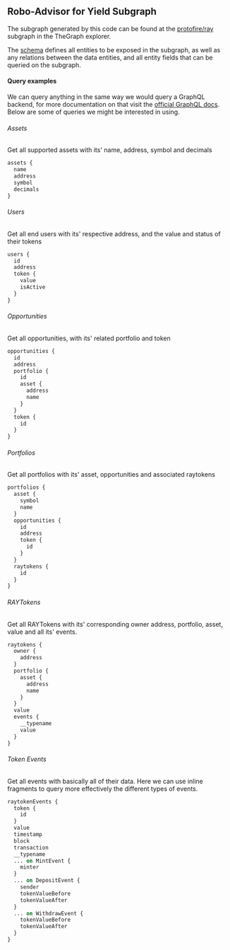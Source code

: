 ## Robo-Advisor for Yield Subgraph

The subgraph generated by this code can be found at the [protofire/ray](https://thegraph.com/explorer/subgraph/protofire/ray) subgraph in the TheGraph explorer.

The [schema](schema.graphql) defines all entities to be exposed in the subgraph, as well as any relations between the data entities, and all entity fields that can be queried on the subgraph.

#### Query examples

We can query anything in the same way we would query a GraphQL backend, for more documentation on that visit the [official GraphQL docs](https://graphql.org/learn/queries/). Below are some of queries we might be interested in using.

###### Assets
Get all supported assets with its' name, address, symbol and decimals

```graphql
assets {
  name
  address
  symbol
  decimals
}
```

###### Users

Get all end users with its' respective address, and the value and status of their tokens

```graphql
users {
  id
  address
  token {
    value
    isActive
  }
}
```

###### Opportunities

Get all opportunities, with its' related portfolio and token

```graphql
opportunities {
  id
  address
  portfolio {
    id
    asset {
      address
      name
    }
  }
  token {
    id
  }
}
```

###### Portfolios

Get all portfolios with its' asset, opportunities and associated raytokens

```graphql
portfolios {
  asset {
    symbol
    name
  }
  opportunities {
    id
    address
    token {
      id
    }
  }
  raytokens {
    id
  }
}
```

###### RAYTokens

Get all RAYTokens with its' corresponding owner address, portfolio, asset, value and all its' events.

```graphql
raytokens {
  owner {
    address
  }
  portfolio {
    asset {
      address
      name
    }
  }
  value
  events {
    __typename
    value
  }
}
```

###### Token Events

Get all events with basically all of their data. Here we can use inline fragments to query more effectively the different types of events.

```graphql
raytokenEvents {
  token {
    id
  }
  value
  timestamp
  block
  transaction
  __typename
  ... on MintEvent {
    minter
  }
  ... on DepositEvent {
    sender
    tokenValueBefore
    tokenValueAfter
  }
  ... on WithdrawEvent {
    tokenValueBefore
    tokenValueAfter
  }
}
```
